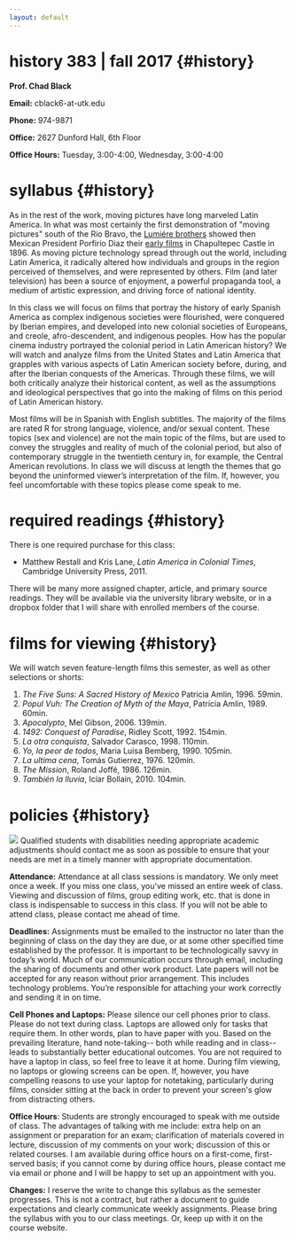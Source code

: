 ```yaml
---
layout: default
---
```


# history 383 | fall 2017 {#history}

**Prof. Chad Black**

**Email:** cblack6-at-utk.edu

**Phone:** 974-9871

**Office:** 2627 Dunford Hall, 6th Floor

**Office Hours:** Tuesday, 3:00-4:00, Wednesday, 3:00-4:00

# syllabus {#history}


As in the rest of the work, moving pictures have long marveled Latin America.
In what was most certainly the first demonstration of  "moving pictures" south
of the Rio Bravo, the [Lumiére
brothers](http://www.earlycinema.com/pioneers/lumiere_bio.html) showed then
Mexican President Porfirio Diaz their [early films](https://www.youtube.com/watch?v=4nj0vEO4Q6s)
in Chapultepec Castle in 1896. As moving picture technology spread through out the world, including
Latin America, it radically altered how individuals and groups in the region
perceived of themselves, and were represented by others. Film (and later
television) has been a source of enjoyment, a powerful propaganda tool, a
medium of artistic expression, and driving force of national identity. 

In this class we will focus on films that portray the history of early Spanish 
America as complex indigenous societies were flourished, were conquered by
Iberian empires, and developed into new colonial societies of Europeans, and
creole, afro-descendent, and indigenous peoples. How has the popular cinema
industry portrayed the colonial period in Latin American history? We will watch
and analyze films from the United States and Latin America that grapples with
various aspects of Latin American society before, during, and after the Iberian
conquests of the Americas. Through these films, we will both critically analyze
their historical content, as well as the assumptions and ideological
perspectives that go into the making of films on this period of Latin American
history.

Most films will be in Spanish with English subtitles. The majority of the films are rated R for strong language, violence, and/or sexual content. These topics (sex and violence) are not the main topic of the films, but are used to convey the struggles and reality of much of the colonial period, but also of contemporary struggle in the twentieth century in, for example, the Central American revolutions. In class we will discuss at length the themes that go beyond the uninformed viewer’s interpretation of the film. If, however, you feel uncomfortable with these topics please come speak to me.



# required readings {#history}



There is one required purchase for this class:

*  Matthew Restall and Kris Lane, *Latin America in Colonial Times*, Cambridge
University Press, 2011.

There will be many more assigned chapter, article, and primary source readings.
They will be available via the university library website, or in a dropbox
folder that I will share with enrolled members of the course. 

# films for viewing {#history}

We will watch seven feature-length films this semester, as well as other selections or shorts:

1. *The Five Suns: A Sacred History of Mexico* Patricia Amlin, 1996. 59min.
2. *Popul Vuh: The Creation of Myth of the Maya*, Patricia Amlin, 1989. 60min.
3. *Apocalypto*, Mel Gibson, 2006. 139min.
4. *1492: Conquest of Paradise*, Ridley Scott, 1992. 154min.
5. *La otra conquista*, Salvador Carasco, 1998. 110min.
6. *Yo, la peor de todos*, Maria Luisa Bemberg, 1990. 105min.
7. *La ultima cena*, Tomás Gutierrez, 1976. 120min.
8. *The Mission*, Roland Joffé, 1986. 126min.
9. *También la lluvia*, Icíar Bollaín, 2010. 104min.


# policies {#history}


![](http://chadblack.net/511S2012/media/images/disability.png) Qualified
students with disabilities needing appropriate academic adjustments should
contact me as soon as possible to ensure that your needs are met in a timely
manner with appropriate documentation.

**Attendance:** Attendance at all class sessions is mandatory. We only meet
once a week. If you miss one class, you've missed an entire week of class.
Viewing and discussion of films, group editing work, etc. that is done in class
is indispensable to success in this class. If you will not be able to attend
class, please contact me ahead of time.

**Deadlines:** Assignments must be emailed to the instructor no later than the
beginning of class on the day they are due, or at some other specified time
established by the professor. It is important to be technologically savvy in
today’s world. Much of our communication occurs through email, including the
sharing of documents and other work product. Late papers will not be accepted
for any reason without prior arrangement. This includes technology problems.
You’re responsible for attaching your work correctly and sending it in on time.

**Cell Phones and Laptops:** Please silence our cell phones prior to class.
Please do not text during class. Laptops are allowed only for tasks that require
them. In other words, plan to have paper with you. Based on the prevailing
literature, hand note-taking-- both while reading and in class-- leads to
substantially better educational outcomes. You are not required to have a laptop
in class, so feel free to leave it at home. During film viewing, no laptops or
glowing screens can be open. If, however, you have compelling reasons to use
your laptop for notetaking, particularly during films, consider sitting at the
back in order to prevent your screen's glow from distracting others. 

**Office Hours**: Students are strongly encouraged to speak with me outside of
class. The advantages of talking with me include: extra help on an assignment
or preparation for an exam; clarification of materials covered in lecture,
discussion of my comments on your work; discussion of this or related courses.
I am available during office hours on a first-come, first-served basis; if you
cannot come by during office hours, please contact me via email or phone and I
will be happy to set up an appointment with you.

**Changes:** I reserve the write to change this syllabus as the semester
progresses. This is not a contract, but rather a document to guide expectations
and clearly communicate weekly assignments. Please bring the syllabus with you
to our class meetings. Or, keep up with it on the course website.



